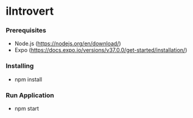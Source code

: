 # iIntrovert


### Prerequisites

- Node.js (https://nodejs.org/en/download/)
- Expo (https://docs.expo.io/versions/v37.0.0/get-started/installation/)


### Installing

- npm install

### Run Application

- npm start
